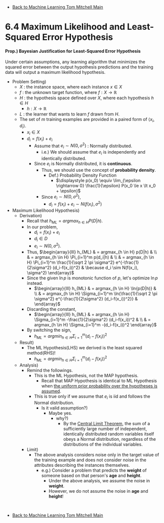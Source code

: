 * [Back to Machine Learning Tom Mitchell Main](../../main.md)

# 6.4 Maximum Likelihood and Least-Squared Error Hypothesis

#### Prop.) Bayesian Justification for Least-Squared Error Hypothesis
Under certain assumptions, any learning algorithm that minimizes the squared error between the output hypothesis predictions and the training data will output a maximum likelihood hypothesis.

- Problem Setting)
  - $`X`$ : the instance space, where each instance $`x \in X`$
  - $`f`$ : the unknown target function, where $`f : X \rightarrow \mathbb{R}`$
  - $`H`$ : the hypothesis space defined over $`X`$, where each hypothesis $`h \in H`$
    - $`h : X \rightarrow \mathbb{R}`$
  - $`L`$ : the learner that wants to learn $`f`$ drawn from $H$.
  - The set of $m$ training examples are provided in a paired form of $`\langle x_i, d_i \rangle`$.
    - $`x_i \in X`$
    - $`d_i = f(x_i) + e_i`$
      - Assume that $`e_i \sim N(0, \sigma^2)`$ : Normally distributed.
        - i.e.) We should assume that $`e_i`$ is independently and identically distributed.
      - Since $`e_i`$ is Normally distributed, it is **continuous**.
        - Thus, we should use the concept of **probability density**.
          - Def.) Probability Density Function
            - $`\displaystyle p(x_0) \equiv \lim_{\epsilon \rightarrow 0} \frac{1}{\epsilon} P(x_0 \le x \lt x_0 + \epsilon)`$
        - Since $`e_i \sim N(0, \sigma^2)`$, 
          - $`d_i = f(x_i) + e_i \sim N(f(x_i), \sigma^2)`$
- Maximum Likelihood Hypothesis)
  - Derivation)
    - Recall that $`h_{ML} = argmax_{h \in H} P(D|h)`$.
    - In our problem, 
      - $`d_i = f(x_i) + e_i`$ 
      - $`d_i \in D`$
      - $`e_i \sim N(0, \sigma^2)`$.
    - Thus, $`\begin{array}{lll} h_{ML} & = argmax_{h \in H} p(D|h) & \\ & = argmax_{h \in H} \Pi_{i=1}^m p(d_i|h) & \\ & = argmax_{h \in H} \Pi_{i=1}^m \frac{1}{\sqrt 2 \pi \sigma^2} e^{-\frac{1}{2\sigma^2} (d_i-f(x_i))^2} & \because d_i \sim N(f(x_i), \sigma^2) \end{array}`$
    - Since the given $`\ln{p}`$ is monotonic function of $p$, let's optimize $`\ln{p}`$ instead.
      - $`\begin{array}{lll} h_{ML} & = argmax_{h \in H} \ln{p(D|h)} & \\ & = argmax_{h \in H} \Sigma_{i=1}^m \ln{\frac{1}{\sqrt 2 \pi \sigma^2} e^{-\frac{1}{2\sigma^2} (d_i-f(x_i))^2}} &  \end{array}`$
    - Discarding the constant,
      - $`\begin{array}{lll} h_{ML} & = argmax_{h \in H} \Sigma_{i=1}^m -\frac{1}{2\sigma^2} (d_i-f(x_i))^2 & \\ & = argmax_{h \in H} \Sigma_{i=1}^m -(d_i-f(x_i))^2  \end{array}`$
    - By switching the sign,
      - $`h_{ML} = argmin_{h \in H} \Sigma_{i=1}^m (d_i-f(x_i))^2`$
  - Result)
    - The ML Hypothesis(LHS) we derived is the least squared method(RHS)!
      - $`h_{ML} = argmin_{h \in H} \Sigma_{i=1}^m (d_i-f(x_i))^2`$
  - Analysis)
    - Remind the followings.
      - This is the ML Hypothesis, not the MAP hypothesis.
        - Recall that MAP Hypothesis is identical to ML Hypothesis when [the uniform prior probability over the hypotheses is assumed](../03/note.md#desc).
      - This is true only if we assume that $e_i$ is iid and follows the Normal distribution.
        - Is it valid assumption?)
          - Maybe yes.
            - why?)
              - By the [Central Limit Theorem](../../ch05/03/note.md#concept-the-central-limit-theorem), the sum of a sufficiently large number of independent, identically distributed random variables itself obeys a Normal distribution, regardless of the distributions of the individual variables. 
    - Limit)
      - The above analysis considers noise only in the target value of the training example and does not consider noise in the attributes describing the instances themselves.
        - e.g.) Consider a problem that predicts the **weight** of someone based on that person's **age** and **height**.
          - Under the above analysis, we assume the noise in **weight**.
          - However, we do not assume the noise in **age** and **height**!











<br>

* [Back to Machine Learning Tom Mitchell Main](../../main.md)